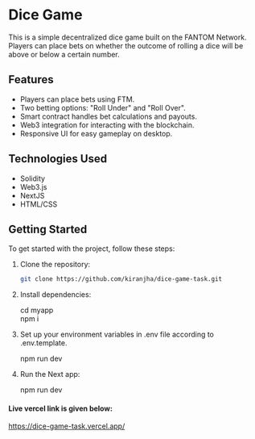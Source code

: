 # Dice Game

This is a simple decentralized dice game built on the FANTOM Network. Players can place bets on whether the outcome of rolling a dice will be above or below a certain number.

## Features

- Players can place bets using FTM.
- Two betting options: "Roll Under" and "Roll Over".
- Smart contract handles bet calculations and payouts.
- Web3 integration for interacting with the blockchain.
- Responsive UI for easy gameplay on desktop.

## Technologies Used

- Solidity
- Web3.js
- NextJS
- HTML/CSS

## Getting Started

To get started with the project, follow these steps:

1. Clone the repository:

   ```bash
   git clone https://github.com/kiranjha/dice-game-task.git

2. Install dependencies:

   cd myapp<br>
   npm i

3. Set up your environment variables in .env file according to .env.template.

   npm run dev

4. Run the Next app:

   npm run dev

#### Live vercel link is given below:
https://dice-game-task.vercel.app/
